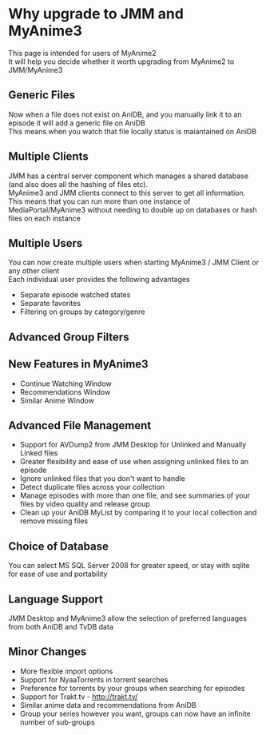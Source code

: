 # Why upgrade to JMM and MyAnime3 #



This page is intended for users of MyAnime2<br>
It will help you decide whether it worth upgrading from MyAnime2 to JMM/MyAnime3<br>

<h2>Generic Files</h2>

Now when a file does not exist on AniDB, and you manually link it to an episode it will add a generic file on AniDB<br>
This means when you watch that file locally status is maiantained on AniDB<br>

<h2>Multiple Clients</h2>

JMM has a central server component which manages a shared database (and also does all the hashing of files etc).<br>
MyAnime3 and JMM clients connect to this server to get all information. This means that you can run more than one instance of MediaPortal/MyAnime3 without needing to double up on databases or hash files on each instance<br>

<h2>Multiple Users</h2>

You can now create multiple users when starting MyAnime3 / JMM Client or any other client<br>
Each individual user provides the following advantages<br>
- Separate episode watched states<br>
- Separate favorites<br>
- Filtering on groups by category/genre<br>

<h2>Advanced Group Filters</h2>

<h2>New Features in MyAnime3</h2>

- Continue Watching Window<br>
- Recommendations Window<br>
- Similar Anime Window<br>

<h2>Advanced File Management</h2>

- Support for AVDump2 from JMM Desktop for Unlinked and Manually Linked files<br>
- Greater flexibility and ease of use when assigning unlinked files to an episode<br>
- Ignore unlinked files that you don't want to handle<br>
- Detect duplicate files across your collection<br>
- Manage episodes with more than one file, and see summaries of your files by video quality and release group<br>
- Clean up your AniDB MyList by comparing it to your local collection and remove missing files<br>


<h2>Choice of Database</h2>

You can select MS SQL Server 2008 for greater speed, or stay with sqlite for ease of use and portability<br>

<h2>Language Support</h2>

JMM Desktop and MyAnime3 allow the selection of preferred languages from both AniDB and TvDB data<br>

<h2>Minor Changes</h2>

- More flexible import options<br>
- Support for NyaaTorrents in torrent searches<br>
- Preference for torrents by your groups when searching for episodes<br>
- Support for Trakt.tv - <a href='http://trakt.tv/'>http://trakt.tv/</a><br>
- Similar anime data and recommendations from AniDB<br>
- Group your series however you want, groups can now have an infinite number of sub-groups<br>